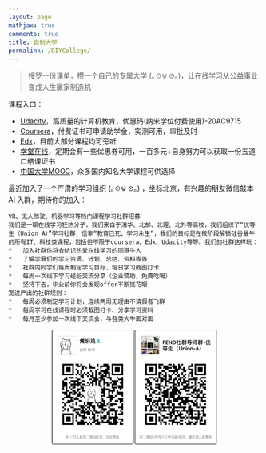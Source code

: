 ```yaml
---
layout: page
mathjax: true
comments: true
title: 自制大学
permalink: /DIYCollege/
---
```


>  搜罗一份课单，攒一个自己的专属大学 (｡☉౪ ⊙｡)，让在线学习从公益事业变成人生赢家制造机

课程入口：

+ [Udacity](https://cn.udacity.com)，高质量的计算机教育，优惠码(纳米学位付费使用)-20AC9715
+ [Coursera](http://www.coursera.org)，付费证书可申请助学金，实测可用，审批及时
+ [Edx](http://www.edx.org)，目前大部分课程均可旁听
+ [学堂在线](http://www.xuetangx.com)，定期会有一些优惠券可用，一百多元+自身努力可以获取一份五道口结课证书
+ [中国大学MOOC](http://www.icourse163.org/)，众多国内知名大学课程可供选择



最近加入了一个严肃的学习组织 (｡☉౪ ⊙｡) ，坐标北京，有兴趣的朋友微信敲本 AI 入群，期待你的加入：

```
VR、无人驾驶、机器学习等热门课程学习社群招募
我们是一帮在线学习狂热分子，我们来自于清华、北邮、北理、北外等高校，我们组织了“优等生（Union A）”学习社群，信奉“教育已死、学习永生”，我们的目标是在校阶段解锁硅谷最牛的所有IT、科技类课程，包括但不限于coursera、Edx、Udacity等等。我们的社群这样玩：
*	加入社群你将会结识热爱在线学习的同道牛人
*	了解学霸们的学习资源、计划、总结、资料等等
*	社群内同学们每周制定学习目标、每日学习截图打卡
*	每周一次线下学习经验交流分享（企业赞助，免费吃喝）
*	坚持下去，毕业前你将会发现offer不断挑花眼
宽进严出的社群规则：
*	每周必须制定学习计划，连续两周无理由不请假者飞群
*	每周学习在线课程时必须截图打卡、分享学习资料
*	每月至少参加一次线下交流会，与各类大牛面对面
```

<center><img src="/assets/wo.jpg" width="33%" alt="QR"/><img src="/assets/fend.jpg" width="33%" alt="QR"/></center>